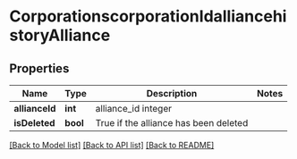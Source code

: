 # CorporationscorporationIdalliancehistoryAlliance

## Properties
Name | Type | Description | Notes
------------ | ------------- | ------------- | -------------
**allianceId** | **int** | alliance_id integer | 
**isDeleted** | **bool** | True if the alliance has been deleted | 

[[Back to Model list]](../README.md#documentation-for-models) [[Back to API list]](../README.md#documentation-for-api-endpoints) [[Back to README]](../README.md)


